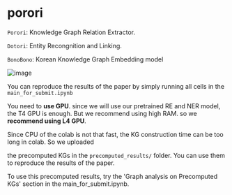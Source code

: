 # porori
`Porori`: Knowledge Graph Relation Extractor.

`Dotori`: Entity Recongnition and Linking.

`BonoBono`: Korean Knowledge Graph Embedding model


![image](https://github.com/Cathy-CHS/porori/assets/61447161/66cdc22b-ad12-45fb-870b-b19ebb5da5f8)


You can reproduce the results of the paper by simply running all cells in the `main_for_submit.ipynb`

You need to **use GPU**. since we will use our pretrained RE and NER model, the T4 GPU is enough. But we recommend using high RAM. so we **recommend using L4 GPU**.

Since CPU of the colab is not that fast, the KG construction time can be too long in colab. So we uploaded 

the precomputed KGs in the `precomputed_results/` folder. You can use them to reproduce the results of the paper.

To use this precomputed results, try the 'Graph analysis on Precomputed KGs' section in the main_for_submit.ipynb.


